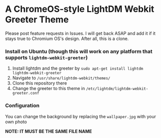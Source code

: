 # A ChromeOS-style LightDM Webkit Greeter Theme

Please post feature requests in Issues. I will get back ASAP and add it if it stays true to Chromium OS's design. After all, this is a clone.

### Install on Ubuntu (though this will work on any platform that supports `lightdm-webkit-greeter`)
1. Install lightdm and the greeter by `sudo apt-get install lightdm lightdm-webkit-greeter`
2. Navigate to `/usr/share/lightdm-webkit/themes/`
3. Clone this repository there
4. Change the greeter to this theme in `/etc/lightdm/lightdm-webkit-greeter.conf`

### Configuration
You can change the background by replacing the `wallpaper.jpg` with your own photo

**NOTE: IT MUST BE THE SAME FILE NAME**
